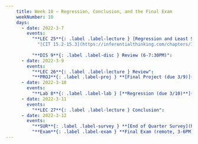 ```yaml
---
    title: Week 10 – Regression, Conclusion, and the Final Exam
    weekNumber: 10
    days:
      - date: 2022-3-7
        events:
          "**LEC 25**{: .label .label-lecture } [Regression and Least Squares](http://datahub.ucsd.edu/user-redirect/git-sync?repo=https://github.com/dsc-courses/dsc10-2022-wi&subPath=lectures/lec25/lecture.ipynb) [🎥](https://www.youtube.com/playlist?list=PLDNbnocpJUhZ8l21Ccjuq8RIaTIj6IuUP)":
            "[CIT 15.2-15.3](https://inferentialthinking.com/chapters/15/2/Regression_Line.html)"
                
          "**DIS 9**{: .label .label-disc } Review (6-7:30PM)":
      - date: 2022-3-9
        events:
          "**LEC 26**{: .label .label-lecture } Review":
          "**PROJ**{: .label .label-proj } **[Final Project (due 3/9)](http://datahub.ucsd.edu/user-redirect/git-sync?repo=https://github.com/dsc-courses/dsc10-2022-wi&subPath=projects/final_project/project.ipynb)** ([find a partner](https://docs.google.com/spreadsheets/d/1m5eDcFdYTQq5bu9VRYINZBFgckCyJEOXZFZGZ9bQqKY/edit#gid=0)) ([pair programming](../pair-programming))":
      - date: 2022-3-10
        events:
          "**Lab 8**{: .label .label-lab } [**Regression (due 3/10)**](http://datahub.ucsd.edu/user-redirect/git-sync?repo=https://github.com/dsc-courses/dsc10-2022-wi&subPath=labs/08-regression/lab.ipynb)":
      - date: 2022-3-11
        events:
          "**LEC 27**{: .label .label-lecture } Conclusion":
      - date: 2022-3-12
        events:
          "**SUR**{: .label .label-survey } **[End of Quarter Survey](https://forms.gle/6BAyrab5GJE6xFfW8) + [CAPEs](https://cape.ucsd.edu) (due 3/12 8AM)**":
          "**Exam**{: .label .label-exam } **Final Exam (remote, 3-6PM)**":
---
```

